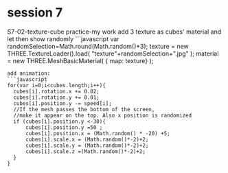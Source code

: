# session 7
S7-02-texture-cube practice-my work
add 3 texture as cubes' material and let then show randomly
	```javascript
  var randomSelection=Math.round(Math.random()*3);
  texture = new THREE.TextureLoader().load( "texture"+randomSelection+".jpg" );
  material = new THREE.MeshBasicMaterial( { map: texture} );
  ```
  add animation:
  ```javascript
  for(var i=0;i<cubes.length;i++){
  	cubes[i].rotation.x += 0.02;
  	cubes[i].rotation.y += 0.01;
  	cubes[i].position.y -= speed[i];
  	//If the mesh passes the bottom of the screen,
  	//make it appear on the top. Also x position is randomized
  	if (cubes[i].position.y <-30){
  		cubes[i].position.y =50 ;
  		cubes[i].position.x = (Math.random() * -20) +5;
  		cubes[i].scale.x = (Math.random()*-2)+2;
  		cubes[i].scale.y = (Math.random()*-2)+2;
  		cubes[i].scale.z =(Math.random()*-2)+2;
  	}
  }
```
